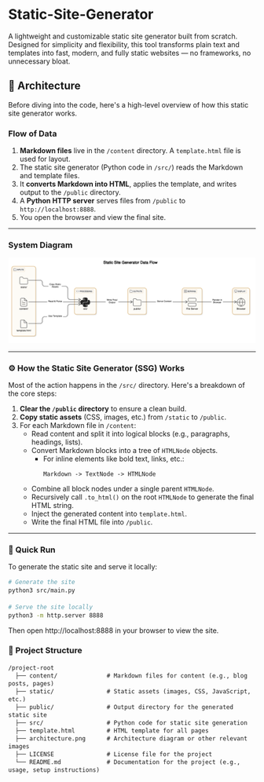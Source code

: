 # Static-Site-Generator

A lightweight and customizable static site generator built from scratch. Designed for simplicity and flexibility, this tool transforms plain text and templates into fast, modern, and fully static websites — no frameworks, no unnecessary bloat.

## 📐 Architecture

Before diving into the code, here's a high-level overview of how this static site generator works.

### Flow of Data

1. **Markdown files** live in the `/content` directory. A `template.html` file is used for layout.
2. The static site generator (Python code in `/src/`) reads the Markdown and template files.
3. It **converts Markdown into HTML**, applies the template, and writes output to the `/public` directory.
4. A **Python HTTP server** serves files from `/public` to `http://localhost:8888`.
5. You open the browser and view the final site.

---

### System Diagram

![Architecture Diagram](architecture.png) <!-- Adjust the path if necessary -->

---

### ⚙️ How the Static Site Generator (SSG) Works

Most of the action happens in the `/src/` directory. Here's a breakdown of the core steps:

1. **Clear the `/public` directory** to ensure a clean build.
2. **Copy static assets** (CSS, images, etc.) from `/static` to `/public`.
3. For each Markdown file in `/content`:
   - Read content and split it into logical blocks (e.g., paragraphs, headings, lists).
   - Convert Markdown blocks into a tree of `HTMLNode` objects.
     - For inline elements like bold text, links, etc.:
       ```
       Markdown -> TextNode -> HTMLNode
       ```
   - Combine all block nodes under a single parent `HTMLNode`.
   - Recursively call `.to_html()` on the root `HTMLNode` to generate the final HTML string.
   - Inject the generated content into `template.html`.
   - Write the final HTML file into `/public`.

---

### 🚀 Quick Run

To generate the static site and serve it locally:

```bash
# Generate the site
python3 src/main.py

# Serve the site locally
python3 -m http.server 8888
```

Then open http://localhost:8888 in your browser to view the site.

### 📂 Project Structure

```
/project-root
  ├── content/              # Markdown files for content (e.g., blog posts, pages)
  ├── static/               # Static assets (images, CSS, JavaScript, etc.)
  ├── public/               # Output directory for the generated static site
  ├── src/                  # Python code for static site generation
  ├── template.html         # HTML template for all pages
  ├── architecture.png      # Architecture diagram or other relevant images
  ├── LICENSE               # License file for the project
  └── README.md             # Documentation for the project (e.g., usage, setup instructions)
```